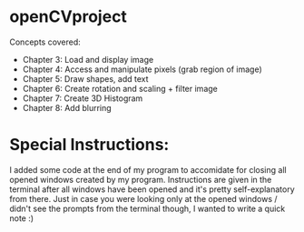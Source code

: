 # openCVproject

Concepts covered: 
- Chapter 3: Load and display image
- Chapter 4: Access and manipulate pixels (grab region of image) 
- Chapter 5: Draw shapes, add text
- Chapter 6: Create rotation and scaling + filter image 
- Chapter 7: Create 3D Histogram 
- Chapter 8: Add blurring 

# Special Instructions: 
I added some code at the end of my program to accomidate for closing all opened windows created by my program. Instructions are given in the terminal after all windows have been opened and it's pretty self-explanatory from there. Just in case you were looking only at the opened windows / didn't see the prompts from the terminal though, I wanted to write a quick note :) 
